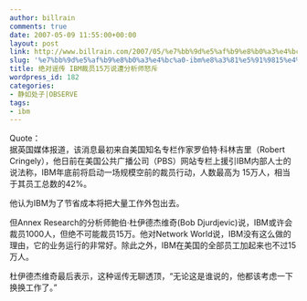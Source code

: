 ```yaml
---
author: billrain
comments: true
date: 2007-05-09 11:55:00+00:00
layout: post
link: http://www.billrain.com/2007/05/%e7%bb%9d%e5%af%b9%e8%b0%a3%e4%bc%a0-ibm%e8%a3%81%e5%91%9815%e4%b8%87%e8%af%b4%e9%81%ad%e5%88%86%e6%9e%90%e5%b8%88%e6%80%92%e6%96%a5/
slug: '%e7%bb%9d%e5%af%b9%e8%b0%a3%e4%bc%a0-ibm%e8%a3%81%e5%91%9815%e4%b8%87%e8%af%b4%e9%81%ad%e5%88%86%e6%9e%90%e5%b8%88%e6%80%92%e6%96%a5'
title: 绝对谣传 IBM裁员15万说遭分析师怒斥
wordpress_id: 182
categories:
- 静如处子|OBSERVE
tags:
- ibm
---
```


Quote：  
据英国媒体报道，该消息最初来自美国知名专栏作家罗伯特·科林吉里（Robert Cringely），他日前在美国公共广播公司（PBS）网站专栏上援引IBM内部人士的说法称，IBM年底前将启动一场规模空前的裁员行动，人数最高为 15万人，相当于其员工总数的42%。 

   他认为IBM为了节省成本将把大量工作外包出去。 

   但Annex Research的分析师鲍伯·杜伊德杰维奇(Bob Djurdjevic)说，IBM或许会裁员1000人，但绝不可能裁员15万。他对Network World说，IBM没有这么做的理由，它的业务运行的非常好。除此之外，IBM在美国的全部员工加起来也不过15万人。 

   杜伊德杰维奇最后表示，这种谣传无聊透顶，“无论这是谁说的，他都该考虑一下换换工作了。” 
